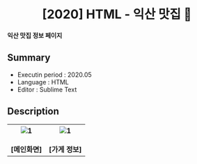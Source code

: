 <div align="center">
<h1>[2020] HTML - 익산 맛집 🍚</h1></div>

 #### 익산 맛집 정보 페이지

## Summary
- Executin period : 2020.05
- Language : HTML
- Editor : Sublime Text


## Description
<table>
   <tr>
     <th align="center">
       <img width="" alt="1" src="https://github.com/kkggee/html-practice/assets/95170836/01cfa7ec-96dc-4eee-b1bd-c318778bfb0a"/>
       <br><br>[메인화면] 
    </th>
     <th align="center">
      <img width="" alt="1" src="https://github.com/kkggee/html-practice/assets/95170836/39528724-0a32-460b-9828-6a1f0ed336bc"/>
       <br><br>[가게 정보]
    </th>
  </tr>
</table>
